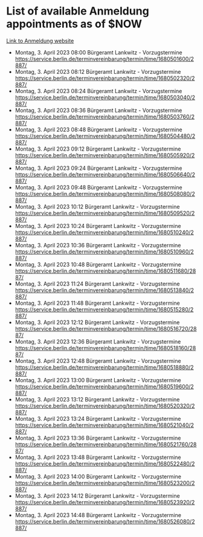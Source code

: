 # List of available Anmeldung appointments as of $NOW
[Link to Anmeldung website](https://service.berlin.de/terminvereinbarung/termin/tag.php?termin=1&anliegen[]=120686&dienstleisterlist=122210,122217,327316,122219,327312,122227,327314,122231,327346,122243,327348,122254,122252,329742,122260,329745,122262,329748,122271,327278,122273,327274,122277,327276,330436,122280,327294,122282,327290,122284,327292,122291,327270,122285,327266,122286,327264,122296,327268,150230,329760,122297,327286,122294,327284,122312,329763,122314,329775,122304,327330,122311,327334,122309,327332,317869,122281,327352,122279,329772,122283,122276,327324,122274,327326,122267,329766,122246,327318,122251,327320,122257,327322,122208,327298,122226,327300&herkunft=http%3A%2F%2Fservice.berlin.de%2Fdienstleistung%2F120686%2F)
- Montag, 3. April 2023 08:00 Bürgeramt Lankwitz - Vorzugstermine https://service.berlin.de/terminvereinbarung/termin/time/1680501600/2887/
- Montag, 3. April 2023 08:12 Bürgeramt Lankwitz - Vorzugstermine https://service.berlin.de/terminvereinbarung/termin/time/1680502320/2887/
- Montag, 3. April 2023 08:24 Bürgeramt Lankwitz - Vorzugstermine https://service.berlin.de/terminvereinbarung/termin/time/1680503040/2887/
- Montag, 3. April 2023 08:36 Bürgeramt Lankwitz - Vorzugstermine https://service.berlin.de/terminvereinbarung/termin/time/1680503760/2887/
- Montag, 3. April 2023 08:48 Bürgeramt Lankwitz - Vorzugstermine https://service.berlin.de/terminvereinbarung/termin/time/1680504480/2887/
- Montag, 3. April 2023 09:12 Bürgeramt Lankwitz - Vorzugstermine https://service.berlin.de/terminvereinbarung/termin/time/1680505920/2887/
- Montag, 3. April 2023 09:24 Bürgeramt Lankwitz - Vorzugstermine https://service.berlin.de/terminvereinbarung/termin/time/1680506640/2887/
- Montag, 3. April 2023 09:48 Bürgeramt Lankwitz - Vorzugstermine https://service.berlin.de/terminvereinbarung/termin/time/1680508080/2887/
- Montag, 3. April 2023 10:12 Bürgeramt Lankwitz - Vorzugstermine https://service.berlin.de/terminvereinbarung/termin/time/1680509520/2887/
- Montag, 3. April 2023 10:24 Bürgeramt Lankwitz - Vorzugstermine https://service.berlin.de/terminvereinbarung/termin/time/1680510240/2887/
- Montag, 3. April 2023 10:36 Bürgeramt Lankwitz - Vorzugstermine https://service.berlin.de/terminvereinbarung/termin/time/1680510960/2887/
- Montag, 3. April 2023 10:48 Bürgeramt Lankwitz - Vorzugstermine https://service.berlin.de/terminvereinbarung/termin/time/1680511680/2887/
- Montag, 3. April 2023 11:24 Bürgeramt Lankwitz - Vorzugstermine https://service.berlin.de/terminvereinbarung/termin/time/1680513840/2887/
- Montag, 3. April 2023 11:48 Bürgeramt Lankwitz - Vorzugstermine https://service.berlin.de/terminvereinbarung/termin/time/1680515280/2887/
- Montag, 3. April 2023 12:12 Bürgeramt Lankwitz - Vorzugstermine https://service.berlin.de/terminvereinbarung/termin/time/1680516720/2887/
- Montag, 3. April 2023 12:36 Bürgeramt Lankwitz - Vorzugstermine https://service.berlin.de/terminvereinbarung/termin/time/1680518160/2887/
- Montag, 3. April 2023 12:48 Bürgeramt Lankwitz - Vorzugstermine https://service.berlin.de/terminvereinbarung/termin/time/1680518880/2887/
- Montag, 3. April 2023 13:00 Bürgeramt Lankwitz - Vorzugstermine https://service.berlin.de/terminvereinbarung/termin/time/1680519600/2887/
- Montag, 3. April 2023 13:12 Bürgeramt Lankwitz - Vorzugstermine https://service.berlin.de/terminvereinbarung/termin/time/1680520320/2887/
- Montag, 3. April 2023 13:24 Bürgeramt Lankwitz - Vorzugstermine https://service.berlin.de/terminvereinbarung/termin/time/1680521040/2887/
- Montag, 3. April 2023 13:36 Bürgeramt Lankwitz - Vorzugstermine https://service.berlin.de/terminvereinbarung/termin/time/1680521760/2887/
- Montag, 3. April 2023 13:48 Bürgeramt Lankwitz - Vorzugstermine https://service.berlin.de/terminvereinbarung/termin/time/1680522480/2887/
- Montag, 3. April 2023 14:00 Bürgeramt Lankwitz - Vorzugstermine https://service.berlin.de/terminvereinbarung/termin/time/1680523200/2887/
- Montag, 3. April 2023 14:12 Bürgeramt Lankwitz - Vorzugstermine https://service.berlin.de/terminvereinbarung/termin/time/1680523920/2887/
- Montag, 3. April 2023 14:48 Bürgeramt Lankwitz - Vorzugstermine https://service.berlin.de/terminvereinbarung/termin/time/1680526080/2887/
